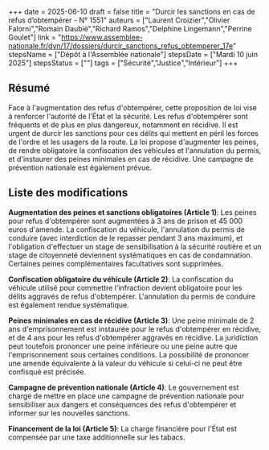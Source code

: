 +++
date = 2025-06-10
draft = false
title = "Durcir les sanctions en cas de refus d’obtempérer - N° 1551"
auteurs = ["Laurent Croizier","Olivier Falorni","Romain Daubié","Richard Ramos","Delphine Lingemann","Perrine Goulet"]
link = "https://www.assemblee-nationale.fr/dyn/17/dossiers/durcir_sanctions_refus_obtemperer_17e"
stepsName = ["Dépôt à l'Assemblée nationale"]
stepsDate = ["Mardi 10 juin 2025"]
stepsStatus = [""]
tags = ["Sécurité","Justice","Intérieur"]
+++

## Résumé

Face à l'augmentation des refus d'obtempérer, cette proposition de loi vise à renforcer l'autorité de l'État et la sécurité. Les refus d'obtempérer sont fréquents et de plus en plus dangereux, notamment en récidive. Il est urgent de durcir les sanctions pour ces délits qui mettent en péril les forces de l'ordre et les usagers de la route. La loi propose d'augmenter les peines, de rendre obligatoire la confiscation des véhicules et l'annulation du permis, et d'instaurer des peines minimales en cas de récidive. Une campagne de prévention nationale est également prévue.

## Liste des modifications

**Augmentation des peines et sanctions obligatoires (Article 1)**: Les peines pour refus d'obtempérer sont augmentées à 3 ans de prison et 45 000 euros d'amende. La confiscation du véhicule, l'annulation du permis de conduire (avec interdiction de le repasser pendant 3 ans maximum), et l'obligation d'effectuer un stage de sensibilisation à la sécurité routière et un stage de citoyenneté deviennent systématiques en cas de condamnation. Certaines peines complémentaires facultatives sont supprimées.

**Confiscation obligatoire du véhicule (Article 2)**: La confiscation du véhicule utilisé pour commettre l'infraction devient obligatoire pour les délits aggravés de refus d'obtempérer. L'annulation du permis de conduire est également rendue systématique.

**Peines minimales en cas de récidive (Article 3)**: Une peine minimale de 2 ans d'emprisonnement est instaurée pour le refus d'obtempérer en récidive, et de 4 ans pour les refus d'obtempérer aggravés en récidive. La juridiction peut toutefois prononcer une peine inférieure ou une peine autre que l'emprisonnement sous certaines conditions. La possibilité de prononcer une amende équivalente à la valeur du véhicule si celui-ci ne peut être confisqué est précisée.

**Campagne de prévention nationale (Article 4)**: Le gouvernement est chargé de mettre en place une campagne de prévention nationale pour sensibiliser aux dangers et conséquences des refus d'obtempérer et informer sur les nouvelles sanctions.

**Financement de la loi (Article 5)**: La charge financière pour l'État est compensée par une taxe additionnelle sur les tabacs.
